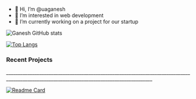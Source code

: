 - 👋 Hi, I’m @uaganesh
- 👀 I’m interested in web development
- 🌱 I’m currently working on a project for our startup


<!---
uaganesh/uaganesh is a ✨ special ✨ repository because its `README.md` (this file) appears on your GitHub profile.
You can click the Preview link to take a look at your changes.
--->
![Ganesh GitHub stats](https://github-readme-stats.vercel.app/api?username=uaganesh&show_icons=true&theme=chartreuse-dark)


[![Top Langs](https://github-readme-stats.vercel.app/api/top-langs/?username=uaganesh&layout=compact&theme=react)](https://github.com/anuraghazra/github-readme-stats)

<h3>Recent Projects</h3>
____________________________________________________________________________________________________________________________________________

[![Readme Card](https://github-readme-stats.vercel.app/api/pin/?username=uaganesh&repo=fastagmodel&theme=react)](https://github.com/uaganesh/fastagmodel)






